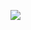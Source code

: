 [![](https://md-1256312109.cos.ap-beijing.myqcloud.com/uPic/67f5a389f1ac6f3b4d04c7256438e44f.svg)](https://console.cloud.tencent.com/tcb/env/index?action=CreateAndDeployCloudBaseProject&appUrl=https%3A%2F%2Fgithub.com%2Fnasawz%2Fgogs&branch=master)